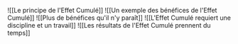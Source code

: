 ![[Le principe de l'Effet Cumulé]]
![[Un exemple des bénéfices de l'Effet Cumulé]]
![[Plus de bénéfices qu'il n'y paraît]]
![[L'Effet Cumulé requiert une discipline et un travail]]
![[Les résultats de l'Effet Cumulé prennent du temps]]